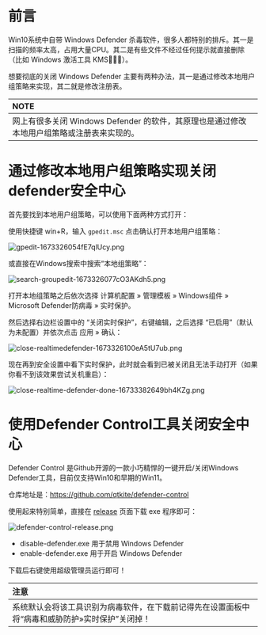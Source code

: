 # 前言

Win10系统中自带 Windows Defender 杀毒软件，很多人都特别的排斥。其一是扫描的频率太高，占用大量CPU。其二是有些文件不经过任何提示就直接删除（比如 Windows 激活工具 KMS🌚🌚🌚）。

想要彻底的关闭 Windows Defender 主要有两种办法，其一是通过修改本地用户组策略来实现，其二就是修改注册表。

| **NOTE**                                                                                 |
|:-----------------------------------------------------------------------------------------|
| 网上有很多关闭 Windows Defender 的软件，其原理也是通过修改本地用户组策略或注册表来实现的。 |

# 通过修改本地用户组策略实现关闭defender安全中心

首先要找到本地用户组策略，可以使用下面两种方式打开：

使用快捷键 win+R，输入 `gpedit.msc` 点击确认打开本地用户组策略：

![gpedit-1673326054fE7qlUcy.png](http://windows-media.knowledge.ituknown.cn/disable_windows_defender/gpedit-1673326054fE7qlUcy.png)

或直接在Windows搜索中搜索“本地组策略”：

![search-groupedit-1673326077cO3AKdh5.png](http://windows-media.knowledge.ituknown.cn/disable_windows_defender/search-groupedit-1673326077cO3AKdh5.png)

打开本地组策略之后依次选择 计算机配置 » 管理模板 » Windows组件 » Microsoft Defender防病毒 » 实时保护。

然后选择右边栏设置中的 “关闭实时保护”，右键编辑，之后选择 “已启用”（默认为未配置）并依次点击 应用 » 确认：

![close-realtimedefender-1673326100eA5tU7ub.png](http://windows-media.knowledge.ituknown.cn/disable_windows_defender/close-realtimedefender-1673326100eA5tU7ub.png)

现在再到安全设置中看下实时保护，此时就会看到已被关闭且无法手动打开（如果你看不到该效果尝试关机重启）：

![close-realtime-defender-done-16733382649bh4KZg.png](http://windows-media.knowledge.ituknown.cn/disable_windows_defender/close-realtime-defender-done-16733382649bh4KZg.png)

# 使用Defender Control工具关闭安全中心

Defender Control 是Github开源的一款小巧精悍的一键开启/关闭Windows Defender工具，目前仅支持Win10和早期的Win11。

仓库地址是：https://github.com/qtkite/defender-control

使用起来特别简单，直接在 [release](https://github.com/qtkite/defender-control/releases) 页面下载 exe 程序即可：

![defender-control-release.png](http://windows-media.knowledge.ituknown.cn/disable_windows_defender/defender-control-release.png)

- disable-defender.exe 用于禁用 Windows Defender
- enable-defender.exe  用于开启 Windows Defender

下载后右键使用超级管理员运行即可！

|**注意**|
|:-------|
|系统默认会将该工具识别为病毒软件，在下载前记得先在设置面板中将“病毒和威胁防护»实时保护”关闭掉！|

